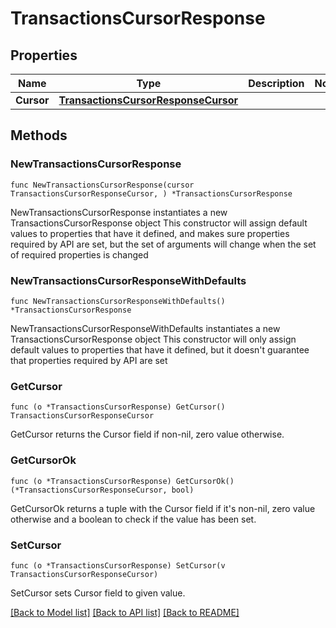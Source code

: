 # TransactionsCursorResponse

## Properties

Name | Type | Description | Notes
------------ | ------------- | ------------- | -------------
**Cursor** | [**TransactionsCursorResponseCursor**](TransactionsCursorResponseCursor.md) |  | 

## Methods

### NewTransactionsCursorResponse

`func NewTransactionsCursorResponse(cursor TransactionsCursorResponseCursor, ) *TransactionsCursorResponse`

NewTransactionsCursorResponse instantiates a new TransactionsCursorResponse object
This constructor will assign default values to properties that have it defined,
and makes sure properties required by API are set, but the set of arguments
will change when the set of required properties is changed

### NewTransactionsCursorResponseWithDefaults

`func NewTransactionsCursorResponseWithDefaults() *TransactionsCursorResponse`

NewTransactionsCursorResponseWithDefaults instantiates a new TransactionsCursorResponse object
This constructor will only assign default values to properties that have it defined,
but it doesn't guarantee that properties required by API are set

### GetCursor

`func (o *TransactionsCursorResponse) GetCursor() TransactionsCursorResponseCursor`

GetCursor returns the Cursor field if non-nil, zero value otherwise.

### GetCursorOk

`func (o *TransactionsCursorResponse) GetCursorOk() (*TransactionsCursorResponseCursor, bool)`

GetCursorOk returns a tuple with the Cursor field if it's non-nil, zero value otherwise
and a boolean to check if the value has been set.

### SetCursor

`func (o *TransactionsCursorResponse) SetCursor(v TransactionsCursorResponseCursor)`

SetCursor sets Cursor field to given value.



[[Back to Model list]](../README.md#documentation-for-models) [[Back to API list]](../README.md#documentation-for-api-endpoints) [[Back to README]](../README.md)


